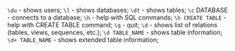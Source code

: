 `\du` - shows users;
`\l` - shows databases;
`\dt` - shows tables;
`\c` DATABASE - connects to a database;
`\h` - help with SQL commands;
`\h CREATE TABLE` - help with CREATE TABLE command;
`\q` - quit;
`\d` - shows list of relations (tables, views, sequences, etc.);
`\d TABLE_NAME` - shows table information;
`\d+ TABLE_NAME` - shows extended table information;
